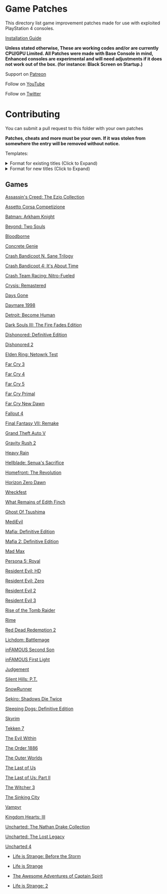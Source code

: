 # Game Patches

This directory list game improvement patches made for use with exploited PlayStation 4 consoles.

[Installation Guide](https://illusion0001.github.io/install-instructions/)

**Unless stated otherwise, These are working codes and/or are currently CPU/GPU Limited. All Patches were made with Base Console in mind, Enhanced consoles are experimental and will need adjustments if it does not work out of the box. (for instance: Black Screen on Startup.)**

Support on [Patreon](https://www.patreon.com/illusion0001)

Follow on [YouTube](https://youtube.com/c/illusion0001)

Follow on [Twitter](https://twitter.com/illusion0002)

# Contributing

You can submit a pull request to this folder with your own patches 

**Patches, cheats and more must be your own. If it was stolen from somewhere the entry will be removed without notice.**

Templates:

<details>
<summary>Format for existing titles
 (Click to Expand)</summary>

## Patch title

Author: [example author](link to author preferably on github)

Ported author: (if applicable)

Notes: (if applicable)

In file: `examplefile.bin` <!-- must include full path if it is launched from somewhere else.) -->

<details>
<summary>Code (Click to Expand)</summary>

```
# Code (followed by game version)
# Patch contents goes here.
# The hashtag symbol can be used for comments
# Formats supported are: Direct address and AoB array of bytes.
# If ini or text replace, 0xoffset: hex string goes here.
```
</details>

</details>

<details>
<summary>Format for new titles
 (Click to Expand)</summary> 

```
Filename: GameTitle-Platform.md
Gametitle can be the code name or shorten title for a given game.
Platform must be a codename for a given platform. (I.e xenon for Xbox 360 or Prospero for PS5.)
```

File contents:

# Game title

## Patch title

Author: [example author](link to author preferably on github)

Ported author: (if applicable)

Notes: (if applicable)

In file: `examplefile.bin` <!-- must include full path if it is launched from somewhere else.) -->

<details>
<summary>Code (Click to Expand)</summary>

```
# Code (followed by game version)
# Patch contents goes here.
# The hashtag symbol can be used for comments
# Formats supported are: Direct address and AoB array of bytes.
# If ini or text replace, 0xoffset: hex string goes here.
```
</details>

</details>

## Games

[Assassin's Creed: The Ezio Collection](Scimitar-Orbis.md)

[Assetto Corsa Competizione](AC2-Orbis-Shipping.md)

[Batman: Arkham Knight](BmGame4Orbis.md)

[Beyond: Two Souls](QDR.Infraworld-Orbis.md)

[Bloodborne](FD4-Orbis.md)

[Concrete Genie](ConcreteGenie-Orbis.md)

[Crash Bandicoot N. Sane Trilogy](mack-long-Orbis.md)

[Crash Bandicoot 4: It's About Time](Lava-Orbis.md)

[Crash Team Racing: Nitro-Fueled](Octane-Orbis.md)

[Crysis: Remastered](CrysisRemastered-Orbis.md)

[Days Gone](ProjectRedChair-Orbis.md)

[Daymare 1998](Daymare_MASTER-Orbis.md)

[Detroit: Become Human](KaraTech-Orbis.md)

[Dark Souls III: The Fire Fades Edition](FD4_FDP-Orbis.md)

[Dishonored: Definitive Edition](DishonoredGame-Orbis.md)

[Dishonored 2](Dishonored2-Orbis.md)

[Elden Ring: Netowrk Test](FD4-NTS-Orbis.md)

[Far Cry 3](FC3-Orbis.md)

[Far Cry 4](FC4-Orbis.md)

[Far Cry 5](FC5-Orbis.md)

[Far Cry Primal](FCP-Orbis.md)

[Far Cry New Dawn](FC-ND-Orbis.md)

[Fallout 4](F4-Orbis.md)

[Final Fantasy VII: Remake](FF7R-Orbis.md)

[Grand Theft Auto V](GTA5-Orbis.md)

[Gravity Rush 2](Gravity_Daze_2_Orbis.md)

[Heavy Rain](HRPS4-Orbis.md)

[Hellblade: Senua's Sacrifice](HellbladeGame-Orbis.md)

[Homefront: The Revolution](HF2_Tech_Orbis.md)

[Horizon Zero Dawn](HRZ-Orbis.md)

[Wreckfest](ncg-orbis.md)

[What Remains of Edith Finch](finchgame-Orbis.md)

[Ghost Of Tsushima](GhostOfTsushima-Orbis.md)

[MediEvil](Overbite-Orbis.md)

[Mafia: Definitive Edition](Scotch-Orbis.md)

[Mafia 2: Definitive Edition](Mafia2-Orbis.md)

[Mad Max](MadMax-Orbis.md)

[Persona 5: Royal](P5R-Orbis.md)

[Resident Evil: HD](Bhd-orbis.md)

[Resident Evil: Zero](Bhd0-orbis.md)

[Resident Evil 2](Biohazard2Remake-Orbis.md)

[Resident Evil 3](Biohazard3Remake-Orbis.md)

[Rise of the Tomb Raider](TR2-Orbis.md)

[Rime](sirengame-Orbis.md)

[Red Dead Redemption 2](RDR3-Orbis.md)

[Lichdom: Battlemage](lichdomgame-orbis.md)

[inFAMOUS Second Son](iss-Orbis.md)

[inFAMOUS First Light](ifl-Orbis.md)

[Judgement](Judge_e_Orbis.md)

[Silent Hills: P.T.](shgame-pt.md)

[SnowRunner](SnowRunner-Orbis.md)

[Sekiro: Shadows Die Twice](FD4-NTC-Orbis.md)

[Sleeping Dogs: Definitive Edition](SdHD-Orbis.md)

[Skyrim](TESV-Orbis.md)

[Tekken 7](TekkenGame-Orbis.md)

[The Evil Within](Zwei_NG_Orbis.md)

[The Order 1886](TO1886-Orbis.md)

[The Outer Worlds](Indiana-Orbis.md)

[The Last of Us](tlou1.md)

[The Last of Us: Part II](tlou2.md)

[The Witcher 3](W3Witcher-Orbis.md)

[The Sinking City](Tsc-orbis.md)

[Vampyr](Avgame-Orbis.md)

[Kingdom Hearts: III](Tresgame-Orbis.md)

[Uncharted: The Nathan Drake Collection](uncharted-collection.md)

[Uncharted: The Lost Legacy](uncharted-tll.md)

[Uncharted 4](uncharted4.md)

- [Life is Strange: Before the Storm](lis/dawn-lis-bts.md)

- [Life is Strange](lis/what-if-lis.md)

- [The Awesome Adventures of Captain Spirit](lis/captainspirit.md)

- [Life is Strange: 2](lis/prombasegame-lis2.md)
